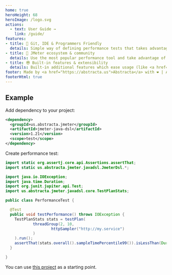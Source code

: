 ```yaml
---
home: true
heroHeight: 68
heroImage: /logo.svg
actions:
  - text: User Guide →
    link: /guide/
features:
- title: 💙 Git, IDE & Programmers Friendly
  details: Simple way of defining performance tests that takes advantage of IDEs autocompletion and inline documentation.
- title: 💪 JMeter ecosystem & community
  details: Use the most popular performance tool and take advantage of the wide support of protocols and tools.
- title: 😎 Built-in features & extensibility
  details: Built-in additional features which ease usage (like <a href="guide/#dsl-code-generation-from-jmx-file">jmx2dsl</a> and <a href="guide/#dsl-recorder">recorder</a>)  and CI/CD pipelines integration.
footer: Made by <a href="https://abstracta.us">Abstracta</a> with ❤️ | Apache 2.0 Licensed | Powered by <a href="https://v2.vuepress.vuejs.org/">Vuepress</a>
footerHtml: true
---
```


## Example

Add dependency to your project:

```xml
<dependency>
  <groupId>us.abstracta.jmeter</groupId>
  <artifactId>jmeter-java-dsl</artifactId>
  <version>1.21</version>
  <scope>test</scope>
</dependency>
```

Create performance test:

```java
import static org.assertj.core.api.Assertions.assertThat;
import static us.abstracta.jmeter.javadsl.JmeterDsl.*;

import java.io.IOException;
import java.time.Duration;
import org.junit.jupiter.api.Test;
import us.abstracta.jmeter.javadsl.core.TestPlanStats;

public class PerformanceTest {

  @Test
  public void testPerformance() throws IOException {
    TestPlanStats stats = testPlan(
            threadGroup(2, 10,
                    httpSampler("http://my.service")
            )
    ).run();
    assertThat(stats.overall().sampleTimePercentile99()).isLessThan(Duration.ofSeconds(5));
  }

}
```

You can use [this project](https://github.com/abstracta/jmeter-java-dsl-sample) as a starting point.

<!-- @include: testimonials.md -->

